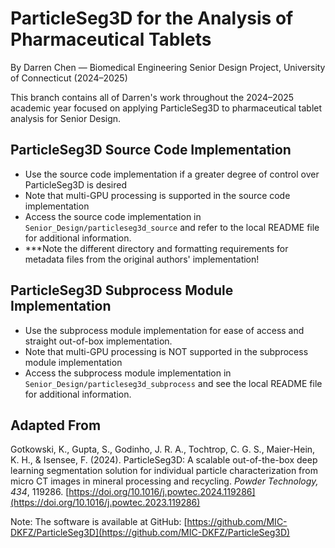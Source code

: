 # ParticleSeg3D for the Analysis of Pharmaceutical Tablets  
By Darren Chen — Biomedical Engineering Senior Design Project, University of Connecticut (2024–2025)

This branch contains all of Darren's work throughout the 2024–2025 academic year focused on applying ParticleSeg3D to pharmaceutical tablet analysis for Senior Design.

## ParticleSeg3D Source Code Implementation
- Use the source code implementation if a greater degree of control over ParticleSeg3D is desired
- Note that multi-GPU processing is supported in the source code implementation
- Access the source code implementation in `Senior_Design/particleseg3d_source` and refer to the local README file for additional information.
- ***Note the different directory and formatting requirements for metadata files from the original authors' implementation!

## ParticleSeg3D Subprocess Module Implementation
- Use the subprocess module implementation for ease of access and straight out-of-box implementation.
- Note that multi-GPU processing is NOT supported in the subprocess module implementation
- Access the subprocess module implementation in `Senior_Design/particleseg3d_subprocess` and see the local README file for additional information.

## Adapted From
Gotkowski, K., Gupta, S., Godinho, J. R. A., Tochtrop, C. G. S., Maier-Hein, K. H., & Isensee, F. (2024). ParticleSeg3D: A scalable out-of-the-box deep learning segmentation solution for individual particle characterization from micro CT images in mineral processing and recycling. *Powder Technology, 434*, 119286. [https://doi.org/10.1016/j.powtec.2024.119286](https://doi.org/10.1016/j.powtec.2023.119286)

Note: The software is available at GitHub: [https://github.com/MIC-DKFZ/ParticleSeg3D](https://github.com/MIC-DKFZ/ParticleSeg3D)

